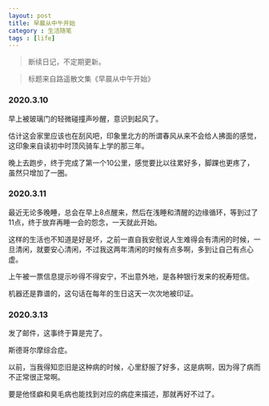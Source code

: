 ```yaml
---
layout: post
title: 早晨从中午开始
category : 生活随笔
tags : [life]
---
```


>断续日记，不定期更新。

>标题来自路遥散文集《早晨从中午开始》


### 2020.3.10

早上被玻璃门的轻微碰撞声吵醒，意识到起风了。

估计这会家里应该也在刮风吧，印象里北方的所谓春风从来不会给人拂面的感觉，这印象来自读初中时顶风骑车上学的那三年。

晚上去跑步，终于完成了第一个10公里，感觉要比以往累好多，脚踝也更疼了，虽然只增加了一圈。

### 2020.3.11

最近无论多晚睡，总会在早上8点醒来，然后在浅睡和清醒的边缘循环，等到过了11点，终于放弃再睡一会的怨念，一天就此开始。

这样的生活也不知道是好是坏，之前一直自我安慰说人生难得会有清闲的时候，一旦清闲，就要安心清闲，不过我这两年清闲的时候有点多啊，多到让自己有点心虚。

上午被一票信息提示吵得不得安宁，不出意外地，是各种银行发来的祝寿短信。

机器还是靠谱的，这句话在每年的生日这天一次次地被印证。

### 2020.3.13

发了邮件，这事终于算是完了。

斯德哥尔摩综合症。

以前，当我得知恋旧是这种病的时候，心里舒服了好多，这是病啊，因为得了病而不正常很正常啊。

要是他怪癖和臭毛病也能找到对应的病症来描述，那就再好不过了。
